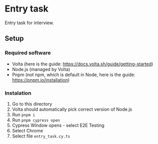 # Entry task

Entry task for interview.

## Setup

### Required software

- Volta (here is the guide: https://docs.volta.sh/guide/getting-started)
- Node.js (managed by Volta)
- Pnpm (not npm, which is default in Node, here is the guide: https://pnpm.io/installation)

### Instalation

1. Go to this directory
2. Volta should automatically pick correct version of Node.js
3. Run `pnpm i`
4. Run `pnpm cypress open`
5. Cypress Window opens - select E2E Testing
6. Select Chrome
7. Select file `entry_task.cy.ts`
